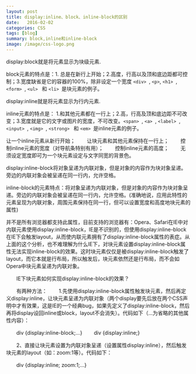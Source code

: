```yaml
---
layout: post
title: display:inline、block、inline-block的区别
date:   2016-02-02 
categories: CSS
tags: [blog]  
summary: block,inline和inline-block
image: /image/css-logo.png
---
```

display:block就是将元素显示为块级元素.

block元素的特点是：1. 总是在新行上开始；2.高度，行高以及顶和底边距都可控制；3.宽度缺省是它的容器的100%，除非设定一个宽度
 `<div> `, ` <p> `,  `<h1> `,  `<form> `,  `<ul> ` 和  `<li> `是块元素的例子。

display:inline就是将元素显示为行内元素.

inline元素的特点是： 1.和其他元素都在一行上；2.高，行高及顶和底边距不可改变；3.宽度就是它的文字或图片的宽度，不可改变。`<span> `,  `<a> `,  `<label> `,  `<input> `,  `<img> `,  `<strong> ` 和 `<em> `是inline元素的例子。

让一个inline元素从新行开始；
　　让块元素和其他元素保持在一行上；
　　控制inline元素的宽度（对导航条特别有用）；
　　控制inline元素的高度；
　　无须设定宽度即可为一个块元素设定与文字同宽的背景色。

display:inline-block将对象呈递为内联对象，但是对象的内容作为块对象呈递。旁边的内联对象会被呈递在同一行内，允许空格。

inline-block的元素特点：将对象呈递为内联对象，但是对象的内容作为块对象呈递。旁边的内联对象会被呈递在同一行内，允许空格。(准确地说，应用此特性的元素呈现为内联对象，周围元素保持在同一行，但可以设置宽度和高度地块元素的属性)

并不是所有浏览器都支持此属性，目前支持的浏览器有：Opera、Safari在IE中对内联元素使用display:inline-block，IE是不识别的，但使用display:inline-block在IE下会触发layout，从而使内联元素拥有了display:inline-block属性的表症。从上面的这个分析，也不难理解为什么IE下，对块元素设置display:inline-block属性无法实现inline-block的效果。这时块元素仅仅是被display:inline-block触发了layout，而它本就是行布局，所以触发后，块元素依然还是行布局，而不会如Opera中块元素呈递为内联对象。

　　IE下块元素如何实现display:inline-block的效果？

　　有两种方法：
　　1.先使用display:inline-block属性触发块元素，然后再定义display:inline，让块元素呈递为内联对象（两个display要先后放在两个CSS声明中才有效果，这是IE的一个经典bug，如果先定义了display:inline-block，然后再将display设回inline或block，layout不会消失）。代码如下（...为省略的其他属性内容）：

　　div {display:inline-block;...} 
　　div {display:inline;}

　　2、直接让块元素设置为内联对象呈递（设置属性display:inline），然后触发块元素的layout（如：zoom:1等）。代码如下：

　　div {display:inline; zoom:1;...}

